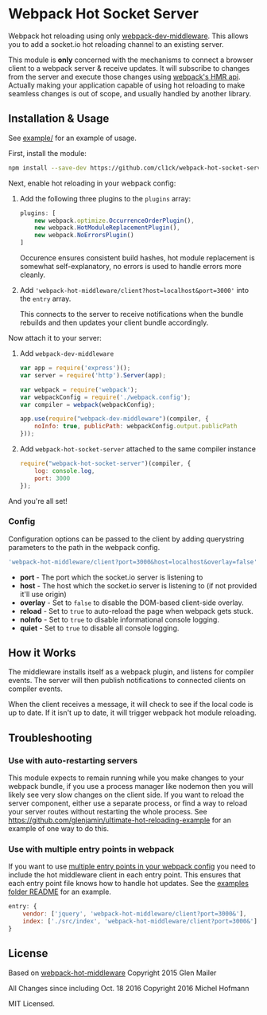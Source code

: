 # Webpack Hot Socket Server

Webpack hot reloading using only [webpack-dev-middleware](http://webpack.github.io/docs/webpack-dev-middleware.html).
This allows you to add a socket.io hot reloading channel to an existing server.

This module is **only** concerned with the mechanisms to connect a browser client to a webpack server & receive updates. It will subscribe to changes from the server and execute those changes using [webpack's HMR api](http://webpack.github.io/docs/hot-module-replacement-with-webpack.html). Actually making your application capable of using hot reloading to make seamless changes is out of scope, and usually handled by another library.


## Installation & Usage

See [example/](./example/) for an example of usage.

First, install the module:

```sh
npm install --save-dev https://github.com/cl1ck/webpack-hot-socket-server.git
```

Next, enable hot reloading in your webpack config:

 1. Add the following three plugins to the `plugins` array:
    ```js
    plugins: [
        new webpack.optimize.OccurrenceOrderPlugin(),
        new webpack.HotModuleReplacementPlugin(),
        new webpack.NoErrorsPlugin()
    ]
    ```

    Occurence ensures consistent build hashes, hot module replacement is
    somewhat self-explanatory, no errors is used to handle errors more cleanly.

 3. Add `'webpack-hot-middleware/client?host=localhost&port=3000'` into the `entry` array.

    This connects to the server to receive notifications when the bundle
    rebuilds and then updates your client bundle accordingly.

Now attach it to your server:

 1. Add `webpack-dev-middleware`
    ```js
    var app = require('express')();
    var server = require('http').Server(app);

    var webpack = require('webpack');
    var webpackConfig = require('./webpack.config');
    var compiler = webpack(webpackConfig);

    app.use(require("webpack-dev-middleware")(compiler, {
        noInfo: true, publicPath: webpackConfig.output.publicPath
    }));
    ```

 2. Add `webpack-hot-socket-server` attached to the same compiler instance
    ```js
    require("webpack-hot-socket-server")(compiler, {
        log: console.log,
        port: 3000
    });
    ```

And you're all set!

### Config

Configuration options can be passed to the client by adding querystring parameters to the path in the webpack config.

```js
'webpack-hot-middleware/client?port=3000&host=localhost&overlay=false'
```

* **port** - The port which the socket.io server is listening to
* **host** - The host which the socket.io server is listening to (if not provided it'll use origin)
* **overlay** - Set to `false` to disable the DOM-based client-side overlay.
* **reload** - Set to `true` to auto-reload the page when webpack gets stuck.
* **noInfo** - Set to `true` to disable informational console logging.
* **quiet** - Set to `true` to disable all console logging.

## How it Works

The middleware installs itself as a webpack plugin, and listens for compiler events.
The server will then publish notifications to connected clients on compiler events.

When the client receives a message, it will check to see if the local code is up to date. If it isn't up to date, it will trigger webpack hot module reloading.

## Troubleshooting

### Use with auto-restarting servers

This module expects to remain running while you make changes to your webpack bundle, if you use a process manager like nodemon then you will likely see very slow changes on the client side. If you want to reload the server component, either use a separate process, or find a way to reload your server routes without restarting the whole process. See https://github.com/glenjamin/ultimate-hot-reloading-example for an example of one way to do this.

### Use with multiple entry points in webpack

If you want to use [multiple entry points in your webpack config](https://webpack.github.io/docs/multiple-entry-points.html) you need to include the hot middleware client in each entry point. This ensures that each entry point file knows how to handle hot updates. See the [examples folder README](example/README.md) for an example.

```js
entry: {
    vendor: ['jquery', 'webpack-hot-middleware/client?port=3000&'],
    index: ['./src/index', 'webpack-hot-middleware/client?port=3000&']
}
```

## License

Based on [webpack-hot-middleware](https://github.com/glenjamin/webpack-hot-middleware) Copyright 2015 Glen Mailer

All Changes since including Oct. 18 2016 Copyright 2016 Michel Hofmann

MIT Licensed.
